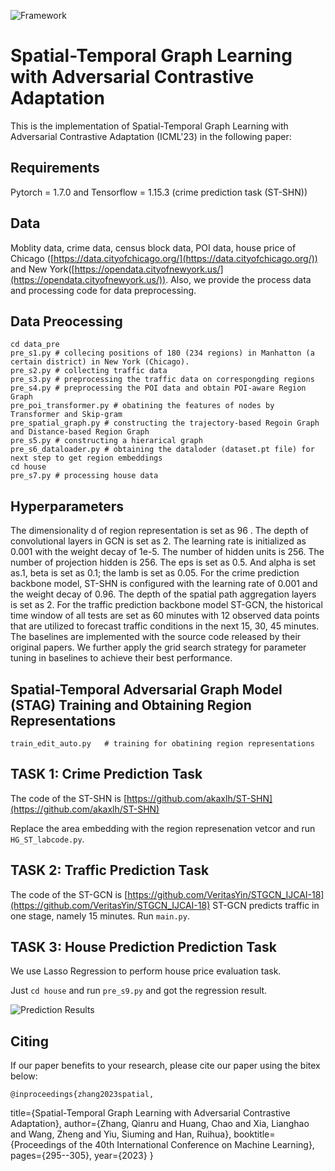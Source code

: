 ![Framework](./pictures/framework.png)

# Spatial-Temporal Graph Learning with Adversarial Contrastive Adaptation #
This is the implementation of Spatial-Temporal Graph Learning with Adversarial Contrastive Adaptation (ICML'23) in the following paper:

## Requirements ##
Pytorch = 1.7.0 and Tensorflow = 1.15.3 (crime prediction task (ST-SHN))

## Data ##
Moblity data, crime data, census block data, POI data, house price of Chicago ([https://data.cityofchicago.org/](https://data.cityofchicago.org/)) and New York([https://opendata.cityofnewyork.us/](https://opendata.cityofnewyork.us/)).
Also, we provide the process data and processing code for data preprocessing.

## Data Preocessing ##
    cd data_pre
    pre_s1.py # collecing positions of 180 (234 regions) in Manhatton (a certain district) in New York (Chicago).
    pre_s2.py # collecting traffic data
    pre_s3.py # preprocessing the traffic data on correspongding regions
    pre_s4.py # preprocessing the POI data and obtain POI-aware Region Graph
    pre_poi_transformer.py # obatining the features of nodes by Transformer and Skip-gram
    pre_spatial_graph.py # constructing the trajectory-based Regoin Graph and Distance-based Region Graph
    pre_s5.py # constructing a hierarical graph
    pre_s6_dataloader.py # obtaining the dataloder (dataset.pt file) for next step to get region embeddings
    cd house
    pre_s7.py # processing house data

## Hyperparameters ##
The dimensionality d of region representation is set as 96 . The depth of convolutional layers in GCN is set as 2. The learning rate is initialized as 0.001 with the weight decay of 1e-5. The number of hidden units is 256. The number of projection hidden is 256. The eps is set as 0.5. And alpha is set as.1, beta is set as 0.1; the lamb is set as 0.05. For the crime prediction backbone model, ST-SHN is configured with the learning rate of 0.001 and the weight decay of 0.96. The depth of the spatial path aggregation layers is set as 2. For the traffic prediction backbone model ST-GCN, the historical time window of all tests are set as 60 minutes with 12 observed data points that are utilized to forecast traffic conditions in the next 15, 30, 45 minutes. The baselines are implemented with the source code released by their original papers. We further apply the grid search strategy for parameter tuning in baselines to achieve their best performance. 

## Spatial-Temporal Adversarial Graph Model (STAG) Training and Obtaining Region Representations ##
    train_edit_auto.py   # training for obatining region representations

## TASK 1: Crime Prediction Task ##
The code of the ST-SHN is [https://github.com/akaxlh/ST-SHN](https://github.com/akaxlh/ST-SHN)

Replace the area embedding with the region represenation vetcor and run `HG_ST_labcode.py`.


## TASK 2:  Traffic Prediction Task ##
The code of the ST-GCN is [https://github.com/VeritasYin/STGCN_IJCAI-18](https://github.com/VeritasYin/STGCN_IJCAI-18)
ST-GCN predicts traffic in one stage, namely 15 minutes.
Run `main.py`.


## TASK 3: House Prediction Prediction Task ##
We use Lasso Regression to perform house price evaluation task.

Just `cd house` and run `pre_s9.py` and got the regression result.

![Prediction Results](./pictures/result.png)

## Citing ##
If our paper benefits to your research, please cite our paper using the bitex below:

    @inproceedings{zhang2023spatial,
title={Spatial-Temporal Graph Learning with Adversarial Contrastive Adaptation},
author={Zhang, Qianru and Huang, Chao and Xia, Lianghao and Wang, Zheng and Yiu, Siuming and Han, Ruihua},
booktitle={Proceedings of the 40th International Conference on Machine Learning},
pages={295--305},
year={2023}
}
